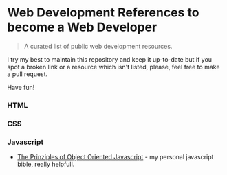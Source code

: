 # Web Development References to become a Web Developer

> A curated list of public web development resources.

I try my best to maintain this repository and keep it up-to-date but if you spot a broken link or a resource which isn't listed, please, feel free to make a pull request.

Have fun!

### HTML

### CSS

### Javascript

* [The Prinziples of Object Oriented Javascript](http://pepa.holla.cz/wp-content/uploads/2015/11/The-Principles-of-Object-Oriented-JavaScript.pdf) - my personal javascript bible, really helpfull.
